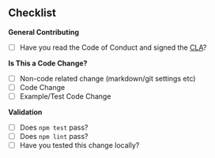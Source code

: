 <!--
Thank you for your pull request. Please provide a description below.
-->

## **Checklist**
<!-- For completed items, change [ ] to [x]. -->

**General Contributing**
- [ ] Have you read the Code of Conduct and signed the [CLA](https://opensource.dropbox.com/cla/)?

**Is This a Code Change?**
- [ ] Non-code related change (markdown/git settings etc)
- [ ] Code Change
- [ ] Example/Test Code Change

**Validation**
- [ ] Does `npm test` pass?
- [ ] Does `npm lint` pass?
- [ ] Have you tested this change locally?